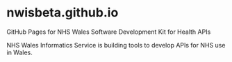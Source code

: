 # nwisbeta.github.io

GitHub Pages for NHS Wales Software Development Kit for Health APIs

NHS Wales Informatics Service is building tools to develop APIs for NHS use in Wales.
